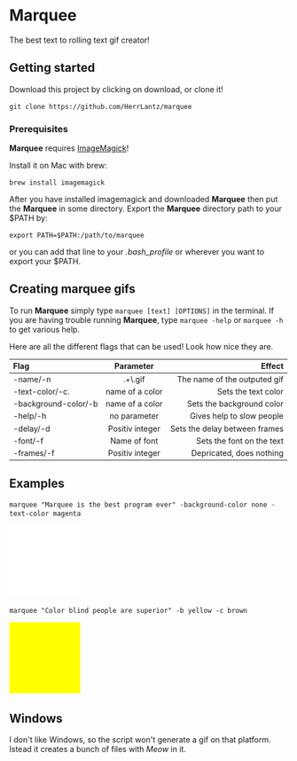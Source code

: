 # Marquee
The best text to rolling text gif creator!
## Getting started

Download this project by clicking on download, or clone it!
```
git clone https://github.com/HerrLantz/marquee
```

### Prerequisites

**Marquee** requires [ImageMagick](https://www.imagemagick.org/script/index.php)!

Install it on Mac with brew:
```
brew install imagemagick
```

After you have installed imagemagick and downloaded **Marquee** then put the **Marquee** in some directory.
Export the **Marquee** directory path to your $PATH by:
```
export PATH=$PATH:/path/to/marquee
```
or you can add that line to your *.bash_profile* or wherever you want to export your $PATH.

## Creating marquee gifs
To run **Marquee** simply type `marquee [text] [OPTIONS]` in the terminal.
If you are having trouble running **Marquee**, type `marquee -help` or `marquee -h` to get various help.


Here are all the different flags that can be used! Look how nice they are.

|Flag	             |Parameter	      |Effect                       |
|:-------------------|:--------------:|----------------------------:|
|-name/-n            |.+\\.gif        |The name of the outputed gif |
|-text-color/-c.     |name of a color |Sets the text color 		    |
|-background-color/-b|name of a color |Sets the background color    |
|-help/-h            |no parameter    |Gives help to slow people    |
|-delay/-d 			 |Positiv integer |Sets the delay between frames|
|-font/-f            |Name of font    |Sets the font on the text    |
|-frames/-f          |Positiv integer |Depricated, does nothing     |

## Examples

```
marquee "Marquee is the best program ever" -background-color none -text-color magenta
```
![A great example](https://raw.githubusercontent.com/HerrLantz/marquee/master/examples/example1.gif "Look at that nice text")

```
marquee "Color blind people are superior" -b yellow -c brown
```
![Another great example](https://raw.githubusercontent.com/HerrLantz/marquee/master/examples/example2.gif "I wish I was like Patric")

## Windows

I don't like Windows, so the script won't generate a gif on that platform. Istead it creates a bunch of files with *Meow* in it.